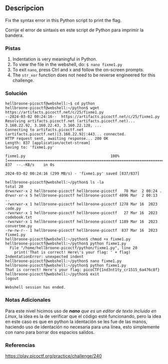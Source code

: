 ## Descripcion
Fix the syntax error in this Python script to print the flag.

Corrije el error de sintaxis en este script de Python para imprimir la bandera.
### Pistas
1. Indentation is very meaningful in Python.
2. To view the file in the webshell, do: `$ nano fixme1.py`
3. To exit `nano`, press Ctrl and x and follow the on-screen prompts.
4. The `str_xor` function does not need to be reverse engineered for this challenge.
### Solución
```
hellbroone-picoctf@webshell:~$ cd python
hellbroone-picoctf@webshell:~/python$ wget https://artifacts.picoctf.net/c/25/fixme1.py
--2024-03-02 00:24:16--  https://artifacts.picoctf.net/c/25/fixme1.py
Resolving artifacts.picoctf.net (artifacts.picoctf.net)... 3.160.22.92, 3.160.22.43, 3.160.22.128, ...
Connecting to artifacts.picoctf.net (artifacts.picoctf.net)|3.160.22.92|:443... connected.
HTTP request sent, awaiting response... 200 OK
Length: 837 [application/octet-stream]
Saving to: 'fixme1.py'

fixme1.py                                      100%[===================================================================================================>]     837  --.-KB/s    in 0s      

2024-03-02 00:24:16 (299 MB/s) - 'fixme1.py' saved [837/837]

hellbroone-picoctf@webshell:~/python$ ls -la
total 20
drwxrwxr-x 2 hellbroone-picoctf hellbroone-picoctf   78 Mar  2 00:24 .
drwxr-xr-x 5 hellbroone-picoctf hellbroone-picoctf 4096 Mar  2 00:13 ..
-rwxrwxr-x 1 hellbroone-picoctf hellbroone-picoctf 1278 Mar 16  2023 code.py
-rwxrwxr-x 1 hellbroone-picoctf hellbroone-picoctf   27 Mar 16  2023 codebook.txt
-rwxrwxr-x 1 hellbroone-picoctf hellbroone-picoctf 1189 Mar 16  2023 convertme.py
-rw-rw-r-- 1 hellbroone-picoctf hellbroone-picoctf  837 Mar 16  2023 fixme1.py
hellbroone-picoctf@webshell:~/python$ chmod +x fixme1.py
hellbroone-picoctf@webshell:~/python$ python fixme1.py
  File "/home/hellbroone-picoctf/python/fixme1.py", line 20
    print('That is correct! Here\'s your flag: ' + flag)
IndentationError: unexpected indent
hellbroone-picoctf@webshell:~/python$ nano fixme1.py
hellbroone-picoctf@webshell:~/python$ python fixme1.py
That is correct! Here's your flag: picoCTF{1nd3nt1ty_cr1515_6a476c8f}
hellbroone-picoctf@webshell:~/python$ exit
logout

Webshell session has ended.
```
### Notas Adicionales
Para este nivel hicimos uso de ***nano** que es un editor de texto incluido en Linux*, la idea es la de verificar que el código esté funcionando, pero la idea en este caso es que en python la identación se les fue de las manos, haciendo uso de identación no necesaria para una línea, esto simplemente con nano para borrar dos espacios salidos.
### Referencias
https://play.picoctf.org/practice/challenge/240
